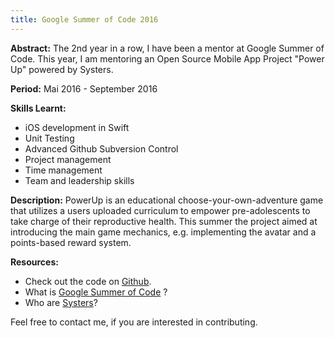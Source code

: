 ```yaml
---
title: Google Summer of Code 2016
---
```


<strong>Abstract:</strong> The 2nd year in a row, I have been a mentor at Google Summer of Code. This year, I am mentoring an Open Source Mobile App Project "Power Up" powered by Systers. 

<strong>Period:</strong> Mai 2016 - September 2016

<strong>Skills Learnt:</strong>
* iOS development in Swift
* Unit Testing
* Advanced Github Subversion Control
* Project management
* Time management
* Team and leadership skills

<strong>Description:</strong> PowerUp is an educational choose-your-own-adventure game that utilizes a users uploaded curriculum to empower pre-adolescents to take charge of their reproductive health. This summer the project aimed at introducing the main game mechanics, e.g. implementing the avatar and a points-based reward system. 

<strong>Resources:</strong> 
<ul> 
<li> Check out the code on <a href="https://github.com/systers/powerup-iOS">Github</a>.</li>
<li> What is <a href="https://summerofcode.withgoogle.com/">Google Summer of Code</a> ? </li>
<li> Who are <a href="http://anitaborg.org/get-involved/systers/">Systers</a>? </li>
</ul>

 Feel free to contact me, if you are interested in contributing.